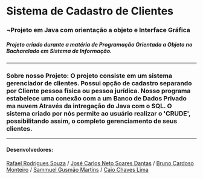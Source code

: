 #     Sistema de Cadastro de Clientes
###   ¬Projeto em Java com orientação a objeto e Interface Gráfica
##### Projeto criado durante a matéria de Programação Orientada a Objeto no Bacharelado em Sistema de Informação.

---------------------------------------------------------------------------------------------------------------

### Sobre nosso Projeto: O projeto consiste em um sistema gerenciador de clientes. Possui opção de cadastro separando por Cliente pessoa física ou pessoa jurídica. Nosso programa estabelece uma conexão com a um Banco de Dados Privado ma nuvem Através da intregação do Java com o SQL. O sistema criado por nós permite ao usuário realizar o 'CRUDE', possibilitando assim, o completo gerenciamento de seus clientes.

---------------------------------------------------------------------------------------------------------------

####    Desenvolvedores: 
[Rafael Rodrigues Souza](https://github.com/RafGuiro) / 
[José Carlos Neto Soares Dantas](https://github.com/JoseCarlosNSD) / 
[Bruno Cardoso Monteiro](https://github.com/brunocardsx) / 
[Sammuel Gusmão Martins](https://github.com/SammMartins) / 
[Caio Chaves Lima](https://github.com/CaioCL1)

